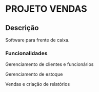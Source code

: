# PROJETO VENDAS

## Descrição

Software para frente de caixa.

### Funcionalidades

Gerenciamento de clientes e funcionários

Gerenciamento de estoque

Vendas e criação de relatórios
